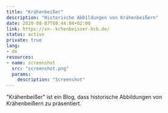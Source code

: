 ```yaml
---
title: "Krähenbeißer"
description: "Historische Abbildungen von Krähenbeißern"
date: 2020-08-07T08:44:04+02:00
link: https://xn--krhenbeisser-hcb.de/
status: active
private: true
lang:
- de
resources:
- name: screenshot
  src: "screenshot.png"
  params:
    description: "Screenshot"
---
```

"Krähenbeißer" ist ein Blog, dass historische Abbildungen von Krähenbeißern zu präsentiert.
